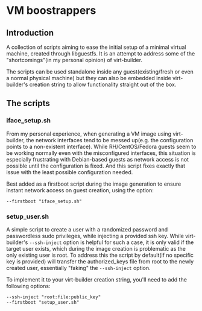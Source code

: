 # VM boostrappers

## Introduction
A collection of scripts aiming to ease the initial setup of a minimal virtual machine, created through libguestfs. It is an attempt to address some of the "shortcomings"(in my personal opinion) of virt-builder.

The scripts can be used standalone inside any guest(existing/fresh or even a normal physical machine) but they can also be embedded inside virt-builder's creation string to allow functionality straight out of the box.



## The scripts
### iface_setup.sh
From my personal experience, when generating a VM image using virt-builder, the network interfaces tend to be messed up(e.g. the configuration points to a non-existent interface). While RH/CentOS/Fedora guests seem to be working normally even with the misconfigured interfaces, this situation is especially frustrating with Debian-based guests as network access is not possible until the configuration is fixed. And this script fixes exactly that issue with the least possible configuration needed.

Best added as a firstboot script during the image generation to ensure instant network access on guest creation, using the option:
```
--firstboot "iface_setup.sh"
``` 

### setup_user.sh
A simple script to create a user with a randomized password and passwordless sudo privileges, while injecting a provided ssh key. While virt-builder's ```--ssh-inject``` option is helpful for such a case, it is only valid if the target user exists, which during the image creation is problematic as the only existing user is root. To address this the script by default(if no specific key is provided) will transfer the authorized_keys file from root to the newly created user, essentially "faking" the ```--ssh-inject``` option.

To implement it to your virt-builder creation string, you'll need to add the following options: 
```
--ssh-inject "root:file:public_key"
--firstboot "setup_user.sh"
```
